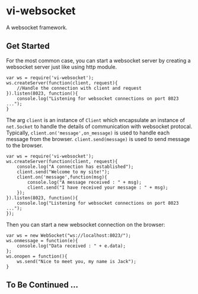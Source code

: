 # vi-websocket
A websocket framework.

## Get Started
For the most common case, you can start a websocket server by creating a websocket server just like using http module.

    var ws = require('vi-websocket');
    ws.createServer(function(client, request){
        //Handle the connection with client and request
    }).listen(8023, function(){
        console.log("Listening for websocket connections on port 8023 ...");
    }

The arg `client` is an instance of `Client` which encapsulate an instance of `net.Socket` to handle the details of communication with websocket protocal. Typically, `client.on('message',on_message)` is used to handle each message from the browser. `client.send(message)` is used to send message to the browser.

    var ws = require('vi-websocket');
    ws.createServer(function(client, request){
        console.log("A connection has established");
        client.send("Welcome to my site!");
        client.on('message',function(msg){
            console.log("A message received : " + msg);
            client.send("I have received your message : " + msg);
        });
    }).listen(8023, function(){
        console.log("Listening for websocket connections on port 8023 ...");
    });

Then you can start a new websocket connection on the browser:

    var ws = new WebSocket("ws://localhost:8023/");
    ws.onmessage = function(e){
        console.log("Data received : " + e.data);
    };
    ws.onopen = function(){
        ws.send("Nice to meet you, my name is Jack");
    }

## To Be Continued ...
